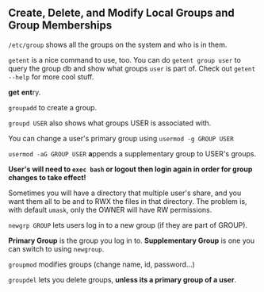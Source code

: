 ## Create, Delete, and Modify Local Groups and Group Memberships

`/etc/group` shows all the groups on the system and who is in them.

`getent` is a nice command to use, too. You can do `getent group user` to query
the group db and show what groups `user` is part of. Check out `getent --help`
for more cool stuff.

**get** **ent**ry.

`groupadd` to create a group.

`groupd USER` also shows what groups USER is associated with.

You can change a user's primary group using `usermod -g GROUP USER`

`usermod -aG GROUP USER` **a**ppends a supplementary group to USER's groups.

**User's will need to `exec bash` or logout then login again in order for group
changes to take effect!**

Sometimes you will have a directory that multiple user's share, and you want
them all to be and to RWX the files in that directory. The problem is, with
default `umask`, only the OWNER will have RW permissions.

`newgrp GROUP` lets users log in to a new group (if they are part of GROUP).

**Primary Group** is the group you log in to.
**Supplementary Group** is one you can switch to using `newgroup`.

`groupmod` modifies groups (change name, id, password...)

`groupdel` lets you delete groups, **unless its a primary group of a user**.
